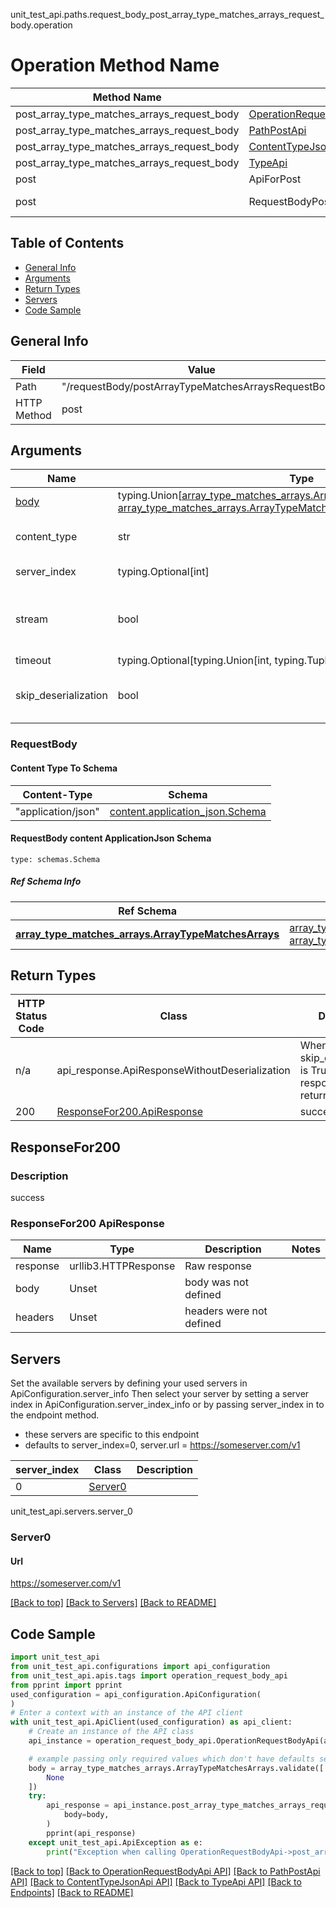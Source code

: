unit_test_api.paths.request_body_post_array_type_matches_arrays_request_body.operation
# Operation Method Name

| Method Name | Api Class | Notes |
| ----------- | --------- | ----- |
| post_array_type_matches_arrays_request_body | [OperationRequestBodyApi](../../apis/tags/operation_request_body_api.md) | This api is only for tag=operation.requestBody |
| post_array_type_matches_arrays_request_body | [PathPostApi](../../apis/tags/path_post_api.md) | This api is only for tag=path.post |
| post_array_type_matches_arrays_request_body | [ContentTypeJsonApi](../../apis/tags/content_type_json_api.md) | This api is only for tag=contentType_json |
| post_array_type_matches_arrays_request_body | [TypeApi](../../apis/tags/type_api.md) | This api is only for tag=type |
| post | ApiForPost | This api is only for this endpoint |
| post | RequestBodyPostArrayTypeMatchesArraysRequestBody | This api is only for path=/requestBody/postArrayTypeMatchesArraysRequestBody |

## Table of Contents
- [General Info](#general-info)
- [Arguments](#arguments)
- [Return Types](#return-types)
- [Servers](#servers)
- [Code Sample](#code-sample)

## General Info
| Field | Value |
| ----- | ----- |
| Path | "/requestBody/postArrayTypeMatchesArraysRequestBody" |
| HTTP Method | post |

## Arguments

Name | Type | Description  | Notes
------------- | ------------- | ------------- | -------------
[body](#requestbody) | typing.Union[[array_type_matches_arrays.ArrayTypeMatchesArraysTupleInput](../../components/schema/array_type_matches_arrays.md#arraytypematchesarraystupleinput), [array_type_matches_arrays.ArrayTypeMatchesArraysTuple](../../components/schema/array_type_matches_arrays.md#arraytypematchesarraystuple)] | required |
content_type | str | optional, default is 'application/json' | Selects the schema and serialization of the request body. value must be one of ['application/json']
server_index | typing.Optional[int] | default is None | Allows one to select a different [server](#servers). If not None, must be one of [0]
stream | bool | default is False | if True then the response.content will be streamed and loaded from a file like object. When downloading a file, set this to True to force the code to deserialize the content to a FileSchema file
timeout | typing.Optional[typing.Union[int, typing.Tuple]] | default is None | the timeout used by the rest client
skip_deserialization | bool | default is False | when True, headers and body will be unset and an instance of api_response.ApiResponseWithoutDeserialization will be returned

### RequestBody

#### Content Type To Schema
Content-Type | Schema
------------ | -------
"application/json" | [content.application_json.Schema](#requestbody-content-applicationjson-schema)

#### RequestBody content ApplicationJson Schema
```
type: schemas.Schema
```

##### Ref Schema Info
Ref Schema | Input Type | Output Type
---------- | ---------- | -----------
[**array_type_matches_arrays.ArrayTypeMatchesArrays**](../../components/schema/array_type_matches_arrays.md) | [array_type_matches_arrays.ArrayTypeMatchesArraysTupleInput](../../components/schema/array_type_matches_arrays.md#arraytypematchesarraystupleinput), [array_type_matches_arrays.ArrayTypeMatchesArraysTuple](../../components/schema/array_type_matches_arrays.md#arraytypematchesarraystuple) | [array_type_matches_arrays.ArrayTypeMatchesArraysTuple](../../components/schema/array_type_matches_arrays.md#arraytypematchesarraystuple)

## Return Types

HTTP Status Code | Class | Description
------------- | ------------- | -------------
n/a | api_response.ApiResponseWithoutDeserialization | When skip_deserialization is True this response is returned
200 | [ResponseFor200.ApiResponse](#responsefor200-apiresponse) | success

## ResponseFor200

### Description
success

### ResponseFor200 ApiResponse
Name | Type | Description  | Notes
------------- | ------------- | ------------- | -------------
response | urllib3.HTTPResponse | Raw response |
body | Unset | body was not defined |
headers | Unset | headers were not defined |

## Servers

Set the available servers by defining your used servers in ApiConfiguration.server_info
Then select your server by setting a server index in ApiConfiguration.server_index_info or by
passing server_index in to the endpoint method.
- these servers are specific to this endpoint
- defaults to server_index=0, server.url = https://someserver.com/v1

server_index | Class | Description
------------ | ----- | ------------
0 | [Server0](#server0) |

unit_test_api.servers.server_0
### Server0

#### Url
https://someserver.com/v1

[[Back to top]](#top) [[Back to Servers]](../../README.md#Servers) [[Back to README]](../../README.md)

## Code Sample

```python
import unit_test_api
from unit_test_api.configurations import api_configuration
from unit_test_api.apis.tags import operation_request_body_api
from pprint import pprint
used_configuration = api_configuration.ApiConfiguration(
)
# Enter a context with an instance of the API client
with unit_test_api.ApiClient(used_configuration) as api_client:
    # Create an instance of the API class
    api_instance = operation_request_body_api.OperationRequestBodyApi(api_client)

    # example passing only required values which don't have defaults set
    body = array_type_matches_arrays.ArrayTypeMatchesArrays.validate([
        None
    ])
    try:
        api_response = api_instance.post_array_type_matches_arrays_request_body(
            body=body,
        )
        pprint(api_response)
    except unit_test_api.ApiException as e:
        print("Exception when calling OperationRequestBodyApi->post_array_type_matches_arrays_request_body: %s\n" % e)
```

[[Back to top]](#top)
[[Back to OperationRequestBodyApi API]](../../apis/tags/operation_request_body_api.md)
[[Back to PathPostApi API]](../../apis/tags/path_post_api.md)
[[Back to ContentTypeJsonApi API]](../../apis/tags/content_type_json_api.md)
[[Back to TypeApi API]](../../apis/tags/type_api.md)
[[Back to Endpoints]](../../../README.md#Endpoints) [[Back to README]](../../../README.md)